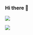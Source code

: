 ### Hi there 👋
[![](https://github-readme-stats.vercel.app/api?username=YumeMichi)](https://github.com/YumeMichi)

[![](https://github-readme-stats.vercel.app/api/top-langs/?username=YumeMichi&theme=light)](https://github.com/anuraghazra/github-readme-stats)

<!--
**YumeMichi/YumeMichi** is a ✨ _special_ ✨ repository because its `README.md` (this file) appears on your GitHub profile.

Here are some ideas to get you started:

- 🔭 I’m currently working on ...
- 🌱 I’m currently learning ...
- 👯 I’m looking to collaborate on ...
- 🤔 I’m looking for help with ...
- 💬 Ask me about ...
- 📫 How to reach me: ...
- 😄 Pronouns: ...
- ⚡ Fun fact: ...
-->
